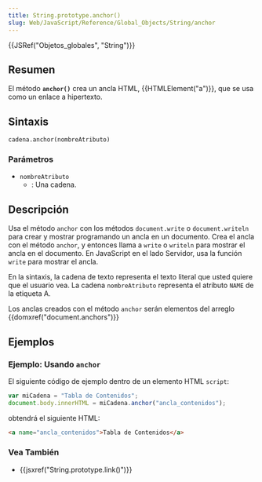 ```yaml
---
title: String.prototype.anchor()
slug: Web/JavaScript/Reference/Global_Objects/String/anchor
---
```


{{JSRef("Objetos_globales", "String")}}

## Resumen

El método **`anchor()`** crea un ancla HTML, {{HTMLElement("a")}}, que se usa como un enlace a hipertexto.

## Sintaxis

```
cadena.anchor(nombreAtributo)
```

### Parámetros

- `nombreAtributo`
  - : Una cadena.

## Descripción

Usa el método `anchor` con los métodos `document.write` o `document.writeln` para crear y mostrar programando un ancla en un documento. Crea el ancla con el método `anchor`, y entonces llama a `write` o `writeln` para mostrar el ancla en el documento. En JavaScript en el lado Servidor, usa la función `write` para mostrar el ancla.

En la sintaxis, la cadena de texto representa el texto literal que usted quiere que el usuario vea. La cadena `nombreAtributo` representa el atributo `NAME` de la etiqueta A.

Los anclas creados con el método `anchor` serán elementos del arreglo {{domxref("document.anchors")}}

## Ejemplos

### Ejemplo: Usando `anchor`

El siguiente código de ejemplo dentro de un elemento HTML `script`:

```js
var miCadena = "Tabla de Contenidos";
document.body.innerHTML = miCadena.anchor("ancla_contenidos");
```

obtendrá el siguiente HTML:

```html
<a name="ancla_contenidos">Tabla de Contenidos</a>
```

### Vea También

- {{jsxref("String.prototype.link()")}}
